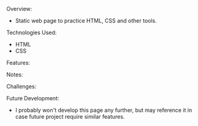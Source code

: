 Overview:

- Static web page to practice HTML, CSS and other tools.

Technologies Used:

- HTML
- CSS

Features:

Notes:

Challenges:

Future Development:

- I probably won't develop this page any further, but may reference it in case future project require similar features.
